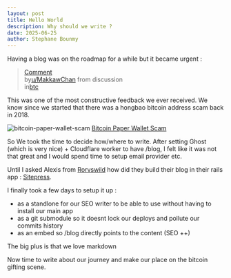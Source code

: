 ```yaml
---
layout: post
title: Hello World
description: Why should we write ?
date: 2025-06-25
author: Stephane Bounmy
---
```


Having a blog was on the roadmap for a while but it became urgent :
<blockquote class="reddit-embed-bq" data-embed-height="604"><a href="https://www.reddit.com/r/btc/comments/1lfykko/comment/mytvp0g/">Comment</a><br> by<a href="https://www.reddit.com/user/MakkawChan/">u/MakkawChan</a> from discussion<a href="https://www.reddit.com/r/btc/comments/1lfykko/what_should_i_prioritize_in_my_business/"></a><br> in<a href="https://www.reddit.com/r/btc/">btc</a></blockquote><script async="" src="https://embed.reddit.com/widgets.js" charset="UTF-8"></script>


This was one of the most constructive feedback we ever received. We know since we started that there was a hongbao bitcoin address scam back in 2018.

![bitcoin-paper-wallet-scam](/assets/blog/hello-world/bitcoin-paper-wallet.png)
[Bitcoin Paper Wallet Scam]([https://en.bitcoin.it/wiki/BitcoinPaperWallet)

So We took the time to decide how/where to write.
After setting Ghost (which is very nice) + Cloudflare worker to have /blog, I felt like it was not that great and I would spend time to setup email provider etc.

Until I asked Alexis from [Rorvswild](https://www.rorvswild.com/blog) how did they build their blog in their rails app : [Sitepress](sitepress.cc).

I finally took a few days to setup it up :

- as a standlone for our SEO writer to be able to use without having to install our main app
- as a git submodule so it doesnt lock our deploys and pollute our commits history
- as an embed so /blog directly points to the content (SEO ++)

The big plus is that we love markdown

Now time to write about our journey and make our place on the bitcoin gifting scene.